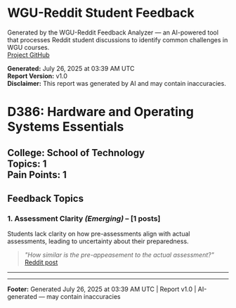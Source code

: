 # WGU-Reddit Student Feedback

Generated by the WGU-Reddit Feedback Analyzer — an AI-powered tool that processes Reddit student discussions to identify common challenges in WGU courses.  
[Project GitHub](https://wgudataninja.github.io/wgu-reddit-monitoring-pipeline/)

**Generated:** July 26, 2025 at 03:39 AM UTC  
**Report Version:** v1.0  
**Disclaimer:** This report was generated by AI and may contain inaccuracies.  
# D386: Hardware and Operating Systems Essentials
**College:** School of Technology  
**Topics:** 1  
**Pain Points:** 1  
---
## Feedback Topics
### 1. Assessment Clarity _(Emerging)_ – [1 posts]
Students lack clarity on how pre-assessments align with actual assessments, leading to uncertainty about their preparedness.  
> _"How similar is the pre-appeasement to the actual assessment?"_  
> [Reddit post](https://reddit.com/comments/1ik8xn3)  
---
---
**Footer:** Generated July 26, 2025 at 03:39 AM UTC | Report v1.0 | AI-generated — may contain inaccuracies  